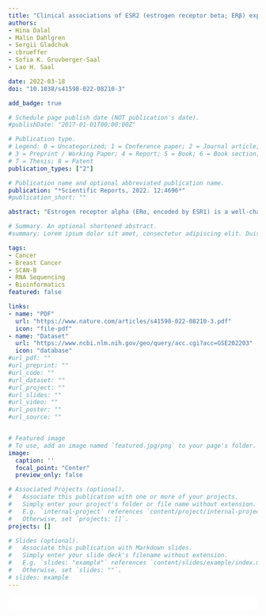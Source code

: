 ```yaml
---
title: "Clinical associations of ESR2 (estrogen receptor beta; ERβ) expression across thousands of primary breast tumors"
authors:
- Hina Dalal
- Malin Dahlgren
- Sergii Gladchuk
- cbrueffer
- Sofia K. Gruvberger-Saal
- Lao H. Saal

date: 2022-03-18
doi: "10.1038/s41598-022-08210-3"

add_badge: true

# Schedule page publish date (NOT publication's date).
#publishDate: "2017-01-01T00:00:00Z"

# Publication type.
# Legend: 0 = Uncategorized; 1 = Conference paper; 2 = Journal article;
# 3 = Preprint / Working Paper; 4 = Report; 5 = Book; 6 = Book section;
# 7 = Thesis; 8 = Patent
publication_types: ["2"]

# Publication name and optional abbreviated publication name.
publication: "*Scientific Reports, 2022. 12:4696*"
#publication_short: ""

abstract: "Estrogen receptor alpha (ERα, encoded by ESR1) is a well-characterized transcription factor expressed in more than 75% of breast tumors and is the key biomarker to direct endocrine therapies. On the other hand, much less is known about estrogen receptor beta (ERβ, encoded by ESR2) and its importance in cancer. Previous studies had some disagreement, however most reports suggested a more favorable prognosis for patients with high ESR2 expression. To add further clarity to ESR2 in breast cancer, we interrogated a large population-based cohort of primary breast tumors (n = 3207) from the SCAN-B study. RNA-seq shows ESR2 is expressed at low levels overall with a slight inverse correlation to ESR1 expression (Spearman R = −0.18, p = 2.2e−16), and highest ESR2 expression in the basal- and normal-like PAM50 subtypes. ESR2-high tumors had favorable overall survival (p = 0.006), particularly in subgroups receiving endocrine therapy (p = 0.03) and in triple-negative breast cancer (p = 0.01). These results were generally robust in multivariable analyses accounting for patient age, tumor size, node status, and grade. Gene modules consistent with immune response were associated to ESR2-high tumors. Taken together, our results indicate that ESR2 is generally expressed at low levels in breast cancer but associated with improved overall survival and may be related to immune response modulation."

# Summary. An optional shortened abstract.
#summary: Lorem ipsum dolor sit amet, consectetur adipiscing elit. Duis posuere tellus ac convallis placerat. Proin tincidunt magna sed ex sollicitudin condimentum.

tags:
- Cancer
- Breast Cancer
- SCAN-B
- RNA Sequencing
- Bioinformatics
featured: false

links:
- name: "PDF"
  url: "https://www.nature.com/articles/s41598-022-08210-3.pdf"
  icon: "file-pdf"
- name: "Dataset"
  url: "https://www.ncbi.nlm.nih.gov/geo/query/acc.cgi?acc=GSE202203"
  icon: "database"
#url_pdf: ""
#url_preprint: ""
#url_code: ""
#url_dataset: ""
#url_project: ""
#url_slides: ""
#url_video: ""
#url_poster: ""
#url_source: ""


# Featured image
# To use, add an image named `featured.jpg/png` to your page's folder. 
image:
  caption: ''
  focal_point: "Center"
  preview_only: false

# Associated Projects (optional).
#   Associate this publication with one or more of your projects.
#   Simply enter your project's folder or file name without extension.
#   E.g. `internal-project` references `content/project/internal-project/index.md`.
#   Otherwise, set `projects: []`.
projects: []

# Slides (optional).
#   Associate this publication with Markdown slides.
#   Simply enter your slide deck's filename without extension.
#   E.g. `slides: "example"` references `content/slides/example/index.md`.
#   Otherwise, set `slides: ""`.
# slides: example
---
```


<html>
  <style>
    section {
        background: white;
        color: black;
        border-radius: 1em;
        padding: 1em;
        left: 50% }
    #inner {
        display: inline-block;
        display: flex;
        align-items: center;
        justify-content: center }
  </style>
  <section>
    <div id="inner">
      <script type='text/javascript' src='https://d1bxh8uas1mnw7.cloudfront.net/assets/embed.js'></script>
        <span style="float:left";
          class="__dimensions_badge_embed__"
          data-doi="10.1038/s41598-022-08210-3"
          data-hide-zero-citations="true"
          data-legend="always">
        </span>
      <script async src="https://badge.dimensions.ai/badge.js" charset="utf-8"></script>
        <div style="float:right";
          data-link-target="_blank"
          data-badge-details="right"
          data-badge-type="medium-donut"
          data-doi="10.1038/s41598-022-08210-3"
          data-condensed="true"
          data-hide-no-mentions="true"
          class="altmetric-embed">
        </div>
    </div>
  </section>
